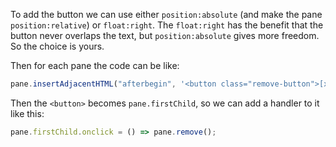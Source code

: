 
To add the button we can use either `position:absolute` (and make the pane `position:relative`) or `float:right`.
The `float:right` has the benefit that the button never overlaps the text, but `position:absolute` gives more freedom.
So the choice is yours.

Then for each pane the code can be like:
```js
pane.insertAdjacentHTML("afterbegin", '<button class="remove-button">[x]</button>');
```

Then the `<button>` becomes `pane.firstChild`, so we can add a handler to it like this:

```js
pane.firstChild.onclick = () => pane.remove();
```
